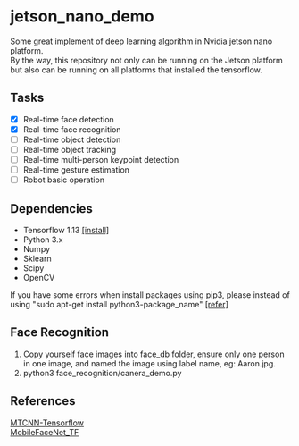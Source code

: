 # jetson_nano_demo
Some great implement of deep learning algorithm in Nvidia jetson nano platform.  
By the way, this repository not only can be running on the Jetson platform but also can be running on all platforms that installed the tensorflow.
## Tasks
- [X] Real-time face detection
- [X] Real-time face recognition
- [ ] Real-time object detection
- [ ] Real-time object tracking
- [ ] Real-time multi-person keypoint detection
- [ ] Real-time gesture estimation
- [ ] Robot basic operation

## Dependencies
- Tensorflow 1.13 [[install]](https://devtalk.nvidia.com/default/topic/1048776/official-tensorflow-for-jetson-nano-/)
- Python 3.x
- Numpy
- Sklearn
- Scipy
- OpenCV

If you have some errors when install packages using pip3,
please instead of using "sudo apt-get install python3-package_name" [[refer]](https://devtalk.nvidia.com/default/topic/1050614/jetson-nano/cannot-import-scipy-on-jetson-nano/)

## Face Recognition
1. Copy yourself face images into face_db folder, ensure only one person in one image, and named the image using label name, eg: Aaron.jpg.
2. python3 face_recognition/canera_demo.py

## References
[MTCNN-Tensorflow](https://github.com/AITTSMD/MTCNN-Tensorflow)  
[MobileFaceNet_TF](https://github.com/sirius-ai/MobileFaceNet_TF)
